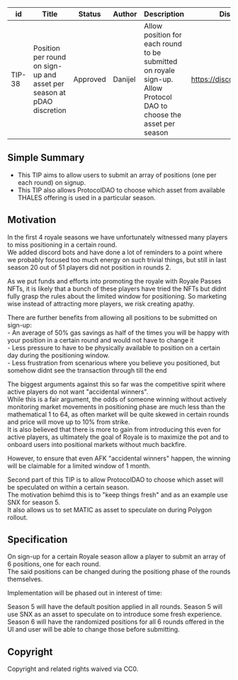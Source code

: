 | id | Title | Status | Author | Description | Discussions to | Created |
| ----------- | ----------- | ----------- | ----------- | ----------- | ----------- | ----------- |
| TIP-38 | Position per round on sign-up and asset per season at pDAO discretion| Approved | Danijel | Allow position for each round to be submitted on royale sign-up. Allow Protocol DAO to choose the asset per season| https://discord.gg/rPpPcMXSeU | 2022-03-28 

## Simple Summary
 
- This TIP aims to allow users to submit an array of positions (one per each round) on signup.
- This TIP also allows ProtocolDAO to choose which asset from available THALES offering is used in a particular season.
 
## Motivation

In the first 4 royale seasons we have unfortunately witnessed many players to miss positioning in a certain round.  
We added discord bots and have done a lot of reminders to a point where we probably focused too much energy on such trivial things, but still in last season 20 out of 51 players did not position in rounds 2.  

As we put funds and efforts into promoting the royale with Royale Passes NFTs, it is likely that a bunch of these players have tried the NFTs but didnt fully grasp the rules about the limited window for positioning. So marketing wise instead of attracting more players, we risk creating apathy.  

There are further benefits from allowing all positions to be submitted on sign-up:  
    - An average of 50% gas savings as half of the times you will be happy with your position in a certain round and would not have to change it  
    - Less pressure to have to be physically available to position on a certain day during the positioning window.   
    - Less frustration from scenarious where you believe you positioned, but somehow didnt see the transaction through till the end  
    
    
The biggest arguments against this so far was the competitive spirit where active players do not want "accidental winners".  
While this is a fair argument, the odds of someone winning without actively monitoring market movements in positioning phase are much less than the mathematical 1 to 64, as often market will be quite skewed in certain rounds and price will move up to 10% from strike.  
It is also believed that there is more to gain from introducing this even for active players, as ultimately the goal of Royale is to maximize the pot and to onboard users into positional markets without much backfire.  

However, to ensure that even AFK "accidental winners" happen, the winning will be claimable for a limited window of 1 month.

Second part of this TIP is to allow ProtocolDAO to choose which asset will be speculated on within a certain season.  
The motivation behimd this is to "keep things fresh" and as an example use SNX for season 5.  
It also allows us to set MATIC as asset to speculate on during Polygon rollout.  

## Specification
 
On sign-up for a certain Royale season allow a player to submit an array of 6 positions, one for each round.  
The said positions can be changed during the positiong phase of the rounds themselves.  

Implementation will be phased out in interest of time:  

Season 5 will have the default position applied in all rounds. Season 5 will use SNX as an asset to speculate on to introduce some fresh experience.  
Season 6 will have the randomized positions for all 6 rounds offered in the UI and user will be able to change those before submitting.
  

 
## Copyright
 
Copyright and related rights waived via CC0.
